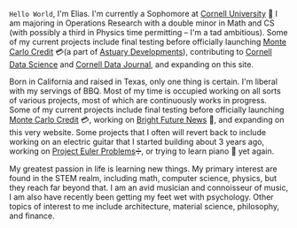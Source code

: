 <code class="red--text elevation-0">Hello World</code>, I'm Elias. I'm currently a Sophomore at [Cornell University](https://cornell.edu/) 🌿 I am majoring in Operations Research with a double minor in Math and CS (with possibly a third in Physics time permitting – I'm a tad ambitious). Some of my current projects include final testing before officially launching [Monte Carlo Credit](https://montecarlocredit.com/) 💳(a part of [Astuary Developments](github.com/AstuaryDev)), contributing to [Cornell Data Science](https://cornelldata.science/) and [Cornell Data Journal](https://cornelldatajourn.al/), and expanding on this site.

Born in California and raised in Texas, only one thing is certain. I'm liberal with my servings of BBQ. Most of my time is occupied working on all sorts of various projects, most of which are continuously works in progress. Some of my current projects include final testing before officially launching [Monte Carlo Credit](https://MonteCarloCredit.com/) :credit_card:, working on [Bright Future News](https://BrightFuture.news/) :newspaper:, and expanding on this very website. Some projects that I often will revert back to include working on an electric guitar that I started building about 3 years ago, working on [Project Euler Problems](https://ProjectEuler.net/):heavy_division_sign:, or trying to learn piano :musical_keyboard: yet again.

My greatest passion in life is learning new things. My primary interest are found in the STEM realm, including math, computer science, physics, but they reach far beyond that. I am an avid musician and connoisseur of music, I am also have recently been getting my feet wet with psychology. Other topics of interest to me include architecture, material science, philosophy, and finance.
